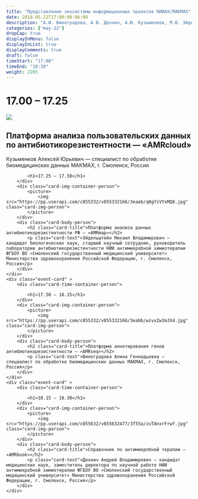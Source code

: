 ```yaml
---
title: "Представление экосистемы информационных проектов НИИАХ/МАКМАХ"
date: 2018-05-22T17:00:00-06:00
description: "А.И. Виноградова, А.В. Дехнич, А.Ю. Кузьменков, М.В. Эйдельштейн"
categories: ["may-22"]
dropCap: true
displayInMenu: false
displayInList: true
displayComments: true
draft: false
timeStart: "17:00"
timeEnd: "18:30"
weight: 2205
---
```

<div class="card-container">
    <div class="event-card" >
        <div class="card-time-container-person">
            <h1>17.00 – 17.25</h1>
        </div>
        <div class="card-img-container-person">
            <picture>
                <img src="https://pp.userapi.com/c855332/v855332166/3ea9b/o9gamuoEDY4.jpg" class="card-img-person">
            </picture>
        </div>
        <div class="card-body-person">
            <h2 class="card-title">Платформа анализа пользовательских данных по антибиотикорезистентности — «AMRcloud»</h2>
            <p class="card-text">Кузьменков Алексей Юрьевич — специалист по обработке биомедицинских данных МАКМАХ, г. Смоленск, Россия</p>
        </div>
    </div>
    <div class="event-card" >
        <div class="card-time-container-person">

            <h1>17.25 – 17.50</h1>
        </div>
        <div class="card-img-container-person">
            <picture>
                <img src="https://pp.userapi.com/c855332/v855332166/3eaeb/q0gYiVYxMQ8.jpg" class="card-img-person">
            </picture>
        </div>
        <div class="card-body-person">
            <h2 class="card-title">Платформа анализа данных антибиотикорезистентности РФ — «AMRmap»</h2>
            <p class="card-text">Эйдельштейн Михаил Владимирович — кандидат биологических наук, старший научный сотрудник, руководитель лаборатории антибиотикорезистентности НИИ антимикробной химиотерапии ФГБОУ ВО «Смоленский государственный медицинский университет» Министерства здравоохранения Российской Федерации, г. Смоленск, Россия</p>
        </div>
    </div>
    <div class="event-card" >
        <div class="card-time-container-person">

            <h1>17.50 – 18.15</h1>
        </div>
        <div class="card-img-container-person">
            <picture>
                <img src="https://pp.userapi.com/c855332/v855332166/3eabb/wzvxZw3mJX4.jpg" class="card-img-person">
            </picture>
        </div>
        <div class="card-body-person">
            <h2 class="card-title">Платформа аннотирования генов антибиотикорезистентности — «AMRseq»</h2>
            <p class="card-text">Виноградова Алина Геннадьевна — специалист по обработке биомедицинских данных МАКМАХ, г. Смоленск, Россия</p>
        </div>
    </div>
    <div class="event-card" >
        <div class="card-time-container-person">

            <h1>18.15 – 18.30</h1>
        </div>
        <div class="card-img-container-person">
            <picture>
                <img src="https://pp.userapi.com/c855632/v855632477/3f55a/zuTAnxrFrwY.jpg" class="card-img-person">
            </picture>
        </div>
        <div class="card-body-person">
            <h2 class="card-title">Справочник по антимикробной терапии — «AMRbook»</h2>
            <p class="card-text">Дехнич Андрей Владимирович — кандидат медицинских наук, заместитель директора по научной работе НИИ антимикробной химиотерапии ФГБОУ ВО «Смоленский государственный медицинский университет» Министерства здравоохранения Российской Федерации, г. Смоленск, Россия</p>
        </div>
    </div>
</div>